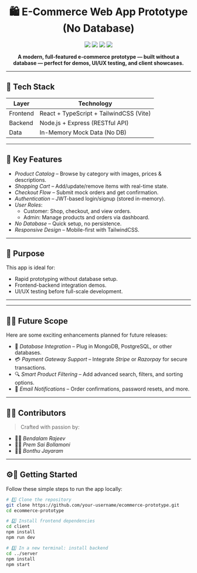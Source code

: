 
<h1 align="center">🛍 E-Commerce Web App Prototype (No Database)</h1>

<p align="center">
  <img src="https://img.shields.io/badge/Frontend-React%20%2B%20TypeScript-blue?style=flat-square&logo=react" />
  <img src="https://img.shields.io/badge/Styling-TailwindCSS-06B6D4?style=flat-square&logo=tailwind-css" />
  <img src="https://img.shields.io/badge/Backend-Node.js%20%2B%20Express-green?style=flat-square&logo=node.js" />
  <img src="https://img.shields.io/badge/Database-None-red?style=flat-square&logo=databricks" />
</p>

<p align="center"><strong>A modern, full-featured e-commerce prototype — built without a database — perfect for demos, UI/UX testing, and client showcases.</strong></p>

---

## 🔧 Tech Stack

| Layer     | Technology                          |
|-----------|--------------------------------------|
| Frontend  | React + TypeScript + TailwindCSS (Vite) |
| Backend   | Node.js + Express (RESTful API)     |
| Data      | In-Memory Mock Data (No DB)         |

---

## 🧩 Key Features

- *Product Catalog* – Browse by category with images, prices & descriptions.
- *Shopping Cart* – Add/update/remove items with real-time state.
- *Checkout Flow* – Submit mock orders and get confirmation.
- *Authentication* – JWT-based login/signup (stored in-memory).
- *User Roles*:
  - Customer: Shop, checkout, and view orders.
  - Admin: Manage products and orders via dashboard.
- *No Database* – Quick setup, no persistence.
- *Responsive Design* – Mobile-first with TailwindCSS.

---

## 🚀 Purpose

This app is ideal for:

- Rapid prototyping without database setup.
- Frontend-backend integration demos.
- UI/UX testing before full-scale development.

---

---

## 📌✨ Future Scope

Here are some exciting enhancements planned for future releases:

- 🔗 *Database Integration* – Plug in MongoDB, PostgreSQL, or other databases.
- 💳 *Payment Gateway Support* – Integrate *Stripe* or *Razorpay* for secure transactions.
- 🔍 *Smart Product Filtering* – Add advanced search, filters, and sorting options.
- 📧 *Email Notifications* – Order confirmations, password resets, and more.

---

## 🤝💡 Contributors

> Crafted with passion by:

- 👨‍💻 *Bendalam Rajeev*
- 👨‍💻 *Prem Sai Bollamoni*
- 👨‍💻 *Bonthu Jayaram*

---

## ⚙🚀 Getting Started

Follow these simple steps to run the app locally:

```bash
# 1️⃣ Clone the repository
git clone https://github.com/your-username/ecommerce-prototype.git
cd ecommerce-prototype

# 2️⃣ Install frontend dependencies
cd client
npm install
npm run dev

# 3️⃣ In a new terminal: install backend
cd ../server
npm install
npm start
```
